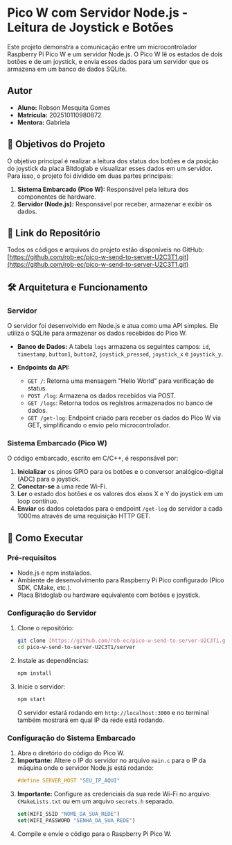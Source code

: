# Pico W com Servidor Node.js - Leitura de Joystick e Botões

Este projeto demonstra a comunicação entre um microcontrolador Raspberry Pi Pico W e um servidor Node.js. O Pico W lê os estados de dois botões e de um joystick, e envia esses dados para um servidor que os armazena em um banco de dados SQLite.

## Autor

* **Aluno:** Robson Mesquita Gomes
* **Matrícula:** 202510110980872
* **Mentora:** Gabriela

## 🎯 Objetivos do Projeto

O objetivo principal é realizar a leitura dos status dos botões e da posição do joystick da placa Bitdoglab e visualizar esses dados em um servidor. Para isso, o projeto foi dividido em duas partes principais:

1.  **Sistema Embarcado (Pico W):** Responsável pela leitura dos componentes de hardware.
2.  **Servidor (Node.js):** Responsável por receber, armazenar e exibir os dados.

## 📁 Link do Repositório

Todos os códigos e arquivos do projeto estão disponíveis no GitHub:
[https://github.com/rob-ec/pico-w-send-to-server-U2C3T1.git](https://github.com/rob-ec/pico-w-send-to-server-U2C3T1.git)

## 🛠️ Arquitetura e Funcionamento

### Servidor

O servidor foi desenvolvido em Node.js e atua como uma API simples. Ele utiliza o SQLite para armazenar os dados recebidos do Pico W.

* **Banco de Dados:** A tabela `logs` armazena os seguintes campos: `id`, `timestamp`, `button1`, `button2`, `joystick_pressed`, `joystick_x` e `joystick_y`.

* **Endpoints da API:**
    * `GET /`: Retorna uma mensagem "Hello World" para verificação de status.
    * `POST /log`: Armazena os dados recebidos via POST.
    * `GET /logs`: Retorna todos os registros armazenados no banco de dados.
    * `GET /get-log`: Endpoint criado para receber os dados do Pico W via GET, simplificando o envio pelo microcontrolador.

### Sistema Embarcado (Pico W)

O código embarcado, escrito em C/C++, é responsável por:

1.  **Inicializar** os pinos GPIO para os botões e o conversor analógico-digital (ADC) para o joystick.
2.  **Conectar-se** a uma rede Wi-Fi.
3.  **Ler** o estado dos botões e os valores dos eixos X e Y do joystick em um loop contínuo.
4.  **Enviar** os dados coletados para o endpoint `/get-log` do servidor a cada 1000ms através de uma requisição HTTP GET.

## 🚀 Como Executar

### Pré-requisitos

* Node.js e npm instalados.
* Ambiente de desenvolvimento para Raspberry Pi Pico configurado (Pico SDK, CMake, etc.).
* Placa Bitdoglab ou hardware equivalente com botões e joystick.

### Configuração do Servidor

1.  Clone o repositório:
    ```bash
    git clone [https://github.com/rob-ec/pico-w-send-to-server-U2C3T1.git](https://github.com/rob-ec/pico-w-send-to-server-U2C3T1.git)
    cd pico-w-send-to-server-U2C3T1/server
    ```
2.  Instale as dependências:
    ```bash
    npm install
    ```
3.  Inicie o servidor:
    ```bash
    npm start
    ```
    O servidor estará rodando em `http://localhost:3000` e no terminal também mostrará em qual IP da rede está rodando.

### Configuração do Sistema Embarcado

1.  Abra o diretório do código do Pico W.
2.  **Importante:** Altere o IP do servidor no arquivo `main.c` para o IP da máquina onde o servidor Node.js está rodando:
    ```c
    #define SERVER_HOST "SEU_IP_AQUI"
    ```
3.  **Importante:** Configure as credenciais da sua rede Wi-Fi no arquivo `CMakeLists.txt` ou em um arquivo `secrets.h` separado.
    ```cmake
    set(WIFI_SSID "NOME_DA_SUA_REDE")
    set(WIFI_PASSWORD "SENHA_DA_SUA_REDE")
    ```
4.  Compile e envie o código para o Raspberry Pi Pico W.

